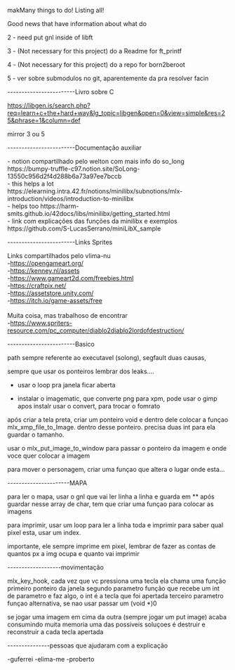makMany things to do! Listing all!

Good news that have information about what do

2 - need put gnl inside of libft

3 - (Not necessary for this project) do a Readme for ft_printf

4 - (Not necessary for this project) do a repo for born2beroot

5 - ver sobre submodulos no git, aparentemente da pra resolver facin

------------------------Livro sobre C

https://libgen.is/search.php?req=learn+c+the+hard+way&lg_topic=libgen&open=0&view=simple&res=25&phrase=1&column=def

mirror 3 ou 5

------------------------Documentação auxiliar
<p>
- notion compartilhado pelo welton com mais info do so_long https://bumpy-truffle-c97.notion.site/SoLong-13550c956d2f4d288b6a73a97ee7bccb <br>
- this helps a lot https://elearning.intra.42.fr/notions/minilibx/subnotions/mlx-introduction/videos/introduction-to-minilibx <br>
- helps too https://harm-smits.github.io/42docs/libs/minilibx/getting_started.html <br>
- link com explicações das funções da minilibx e exemplos https://github.com/S-LucasSerrano/miniLibX_sample <br>
</p>

------------------------Links Sprites

Links compartilhados pelo vlima-nu<br>
-https://opengameart.org/<br>
-https://kenney.nl/assets<br>
-https://www.gameart2d.com/freebies.html<br>
-https://craftpix.net/<br>
-https://assetstore.unity.com/<br>
-https://itch.io/game-assets/free<br>
<br>
Muita coisa, mas trabalhoso de encontrar<br>
-https://www.spriters-resource.com/pc_computer/diablo2diablo2lordofdestruction/
<br>

------------------------Basico
<p>path sempre referente ao executavel (solong), segfault duas causas, 

sempre que usar os ponteiros lembrar dos leaks....

- usar o loop pra janela ficar aberta

- instalar o imagematic, que converte png para xpm, pode usar o gimp
	apos instalr usar o convert, para trocar o fomrato

após criar a tela preta, criar um ponteiro void e dentro dele colocar a funçao mlx_xmp_file_to_Image.
	dentro desse ponteiro. precisa duas int para ela guardar o tamanho.

usar o mlx_put_image_to_window  para passar o ponteiro da imagem e onde voce quer colocar a imagem

para mover o personagem, criar uma funçao que altera o lugar onde esta...
</p>


----------------------MAPA
<p>para ler o mapa, usar o gnl que vai ler linha a linha e guarda em **
após guardar nesse array de char, tem que criar uma funçao para colocar as imagens

para imprimir, usar um loop para ler a linha toda e imprimir
para saber qual pixel esta, usar um index.

importante, ele sempre imprime em pixel, lembrar de fazer as contas de quantos px a img ocupa
	e quanto vai imprimir

</p>


-------------------movimentação
<p>mlx_key_hook, cada vez que vc pressiona uma tecla ela chama uma função
	primeiro ponteiro da janela 
	segundo parametro função que recebe um int de parametro e faz algo, o int é a tecla que foi apertada
	terceiro parametro funçao alternativa, se nao usar passar um (void *)0

se jogar uma imagem em cima da outra (sempre jogar um put image) acaba consumindo muita memoria
	uma das possiveis soluçoes é destruir e reconstruir a cada tecla apertada

</p>



---------------pessoas que ajudaram com a explicação
<p>
-guferrei
-elima-me
-proberto

</p>




